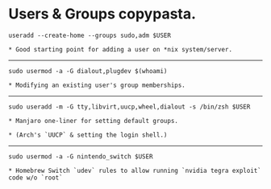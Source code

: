 # Users & Groups copypasta.

`useradd --create-home --groups sudo,adm $USER`

	* Good starting point for adding a user on *nix system/server.

---

`sudo usermod -a -G dialout,plugdev $(whoami)`

	* Modifying an existing user's group memberships.

---

<!-- `https://wiki.archlinux.org/title/Users_and_groups#User_management` -->

`sudo useradd -m -G tty,libvirt,uucp,wheel,dialout -s /bin/zsh $USER`

	* Manjaro one-liner for setting default groups.

	* (Arch's `UUCP` & setting the login shell.)

---

`sudo usermod -a -G nintendo_switch $USER`

	* Homebrew Switch `udev` rules to allow running `nvidia tegra exploit` code w/o `root`
